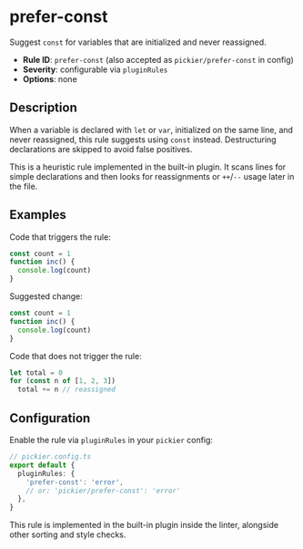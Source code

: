# prefer-const

Suggest `const` for variables that are initialized and never reassigned.

- **Rule ID**: `prefer-const` (also accepted as `pickier/prefer-const` in config)
- **Severity**: configurable via `pluginRules`
- **Options**: none

## Description

When a variable is declared with `let` or `var`, initialized on the same line, and never reassigned, this rule suggests using `const` instead. Destructuring declarations are skipped to avoid false positives.

This is a heuristic rule implemented in the built-in plugin. It scans lines for simple declarations and then looks for reassignments or `++`/`--` usage later in the file.

## Examples

Code that triggers the rule:

```ts
const count = 1
function inc() {
  console.log(count)
}
```

Suggested change:

```ts
const count = 1
function inc() {
  console.log(count)
}
```

Code that does not trigger the rule:

```ts
let total = 0
for (const n of [1, 2, 3])
  total += n // reassigned
```

## Configuration

Enable the rule via `pluginRules` in your `pickier` config:

```ts
// pickier.config.ts
export default {
  pluginRules: {
    'prefer-const': 'error',
    // or: 'pickier/prefer-const': 'error'
  },
}
```

This rule is implemented in the built-in plugin inside the linter, alongside other sorting and style checks.
